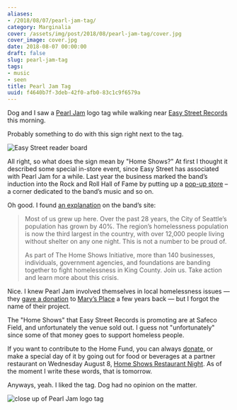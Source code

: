 ```yaml
---
aliases:
- /2018/08/07/pearl-jam-tag/
category: Marginalia
cover: /assets/img/post/2018/08/pearl-jam-tag/cover.jpg
cover_image: cover.jpg
date: 2018-08-07 00:00:00
draft: false
slug: pearl-jam-tag
tags:
- music
- seen
title: Pearl Jam Tag
uuid: f4640b7f-3deb-42f0-afb0-83c1c9f6579a
---
```


Dog and I saw a [Pearl Jam](https://pearljam.com) logo tag while walking
near [Easy Street Records](https://easystreetonline.com) this morning.

Probably something to do with this sign right next to the tag.

![Easy Street reader board](/assets/img/post/2018/08/pearl-jam-tag/announce.jpg "Easy Street announcement for 'Pearl Jam Home Shows Aug 8 & 10'")

All right, so what does the sign mean by "Home Shows?" At first I
thought it described some special in-store event, since Easy Street has
associated with Pearl Jam for a while. Last year the business marked the
band’s induction into the Rock and Roll Hall of Fame by putting up a
[pop-up store](https://www.easystreetonline.com/NewsItem/6863) – a
corner dedicated to the band’s music and so on.

Oh good. I found [an
explanation](https://pearljam.com/thehomeshows/seattle-wa) on the band’s
site:

> Most of us grew up here. Over the past 28 years, the City of Seattle’s
> population has grown by 40%. The region’s homelessness population is
> now the third largest in the country, with over 12,000 people living
> without shelter on any one night. This is not a number to be proud of.
> 
> As part of The Home Shows Initiative, more than 140 businesses,
> individuals, government agencies, and foundations are banding together
> to fight homelessness in King County. Join us. Take action and learn
> more about this crisis.

Nice. I knew Pearl Jam involved themselves in local homelessness issues
— they [gave a
donation](http://www.marysplaceseattle.org/blog/thank-you-pearl-jam/) to
[Mary’s Place](http://www.marysplaceseattle.org) a few years back — but
I forgot the name of their project.

The "Home Shows" that Easy Street Records is promoting are at Safeco
Field, and unfortunately the venue sold out. I guess not "unfortunately"
since some of that money goes to support homeless people.

If you want to contribute to the Home Fund, you can always
[donate](https://www.uwkc.org/home-show/), or make a special day of it
by going out for food or beverages at a partner restaurant on Wednesday
August 8, [Home Shows Restaurant
Night](https://pearljam.com/acts/news/the-home-shows-restaurant-partners).
As of the moment I write these words, that is tomorrow.

Anyways, yeah. I liked the tag. Dog had no opinion on the matter.

![close up of Pearl Jam logo tag](/assets/img/post/2018/08/pearl-jam-tag/tag.jpg)